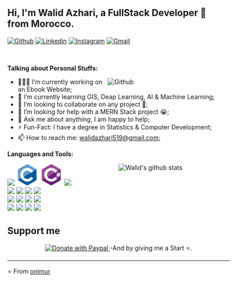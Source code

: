 <!-- Your title -->
## Hi, I'm Walid Azhari, a FullStack Developer 🚀 from Morocco.

<!-- Your badges
You can use the website to generate badges: https://shields.io/
-->

[![Github](https://img.shields.io/badge/-Github-000?style=flat&logo=Github&logoColor=white)](https://github.com/walid-az7)
[![Linkedin](https://img.shields.io/badge/-LinkedIn-blue?style=flat&logo=Linkedin&logoColor=white)](https://www.linkedin.com/in/walid-azhari-509ba61a5/)
[![Instagram](https://img.shields.io/badge/-Instagram-c13584?style=flat&labelColor=c13584&logo=instagram&logoColor=white)](https://www.instagram.com/walid.azhari_2000/)
[![Gmail](https://img.shields.io/badge/-Gmail-c14438?style=flat&logo=Gmail&logoColor=white)](mailto:walidazhari519@gmail.com)

&nbsp;

<!-- Talking about you -->
**Talking about Personal Stuffs:**

<!-- Any image aligned to the right. Beware the width -->
<img width="55%" align="right" alt="Github" src="https://raw.githubusercontent.com/onimur/.github/master/.resources/git-header.svg" />

- 👨🏽‍💻 I’m currently working on an Ebook Website;
- 🌱 I’m currently learning GIS, Deap Learning, AI & Machine Learning;
- 👯 I’m looking to collaborate on any project 🤝;
- 🤔 I’m looking for help with a MERN Stack project 😭;
- 💬 Ask me about anything, I am happy to help;
- ⚡️ Fun-Fact: I have a degree in Statistics & Computer Development;
- 📫 How to reach me: walidazhari519@gmail.com;

**Languages and Tools:** 

<!-- Your github readme stats
You can use this api: https://github.com/walid-az7/github-readme-stats
-->
<p>
  <a href="https://github.com/onimur/handle-path-oz">
    <img width="50%" align="right" alt="Walid's github stats" src="https://github-readme-stats.vercel.app/api?username=walid-az7&show_icons=true&hide_border=true" />
  </a>
  
  <!-- Your languages and tools. Be careful with the alignment. 
  You can use this sites to get logos: https://www.vectorlogo.zone or https://simpleicons.org/
  -->
  <code><img width="10%" src="https://www.vectorlogo.zone/logos/javascript/javascript-ar21.svg"></code>
  <code><img width="10%" src="https://github.com/devicons/devicon/blob/master/icons/c/c-original.svg"></code>
  <code><img width="10%" src="https://github.com/devicons/devicon/blob/master/icons/csharp/csharp-original.svg"></code>
  <code><img width="10%" src="https://www.vectorlogo.zone/logos/r-project/r-project-ar21.svg"></code>
  <br />
  <code><img width="10%" src="https://www.vectorlogo.zone/logos/reactjs/reactjs-ar21.svg"></code>
  <code><img width="10%" src="https://www.vectorlogo.zone/logos/nodejs/nodejs-ar21.svg"></code>
  <code><img width="10%" src="https://www.vectorlogo.zone/logos/expressjs/expressjs-ar21.svg"></code>
  <code><img width="10%" src="https://www.vectorlogo.zone/logos/php/php-ar21.svg"></code>
  <br />
  <code><img width="10%" src="https://www.vectorlogo.zone/logos/mysql/mysql-ar21.svg"></code>
  <code><img width="10%" src="https://www.vectorlogo.zone/logos/sqlite/sqlite-ar21.svg"></code>
  <code><img width="10%" src="https://www.vectorlogo.zone/logos/mongodb/mongodb-ar21.svg"></code>
  <code><img width="10%" src="https://www.vectorlogo.zone/logos/postgresql/postgresql-ar21.svg"></code>
  <br />
  <code><img width="10%" src="https://www.vectorlogo.zone/logos/git-scm/git-scm-ar21.svg"></code>
  <code><img width="10%" src="https://www.vectorlogo.zone/logos/github/github-ar21.svg"></code>
  <code><img width="10%" src="https://www.vectorlogo.zone/logos/visualstudio_code/visualstudio_code-ar21.svg"></code>
  <code><img width="10%" src="https://www.vectorlogo.zone/logos/dotnet/dotnet-ar21.svg"></code>
</p>

## Support me
<!-- Your support, if you have it 
I created these images, feel free to use them.
-->
<p align="center">
  <a href="https://paypal.me/walidazhari?country.x=MA&locale.x=fr_XC" target="_blank">
      <img width="18%" alt="Donate with Paypal" src="https://raw.githubusercontent.com/onimur/.github/master/.resources/support-paypal.png"/>
  </a>
  -And by giving me a Start ⭐️.
</p>

---

<!-- This readme was created by Murillo Comino - https://github.com/onimur -->
⭐️ From [onimur](https://github.com/onimur)
